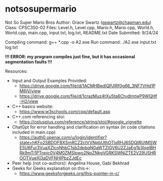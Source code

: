 # notsosupermario
Not So Super Mario Bros
Author: Grace Swartz (gswartz@chapman.edu)
Class: CPSC350-02
Files: Level.h, Level.cpp, Mario.h, Mario.cpp, World.h, World.cpp, main.cpp, input.txt, log.txt, README.txt
Date Submitted: 9/24/24

Compiling command: g++ *.cpp -o A2.exe
Run command: ./A2.exe input.txt log.txt

**!!! ERROR: my program compiles just fine, but it has occasional segmentation faults !!!**

Resources:
- Input and Output Examples Provided:
    - https://drive.google.com/file/d/1ACMHBedlQPJIRf0g66_3NF7VHd1PM6jV/view
    - https://drive.google.com/file/d/1crazMuz4tXu5ta6CtvdlmtwP9WQHf-H2/view 
- C++ basics website:
    - https://www.w3schools.com/cpp/default.asp 
- C++.com referencing stoi:
    - https://cplusplus.com/reference/string/stoi/#google_vignette
- ChatGpt for error handling and clarification on syntax (in code citations included in main.cpp)
    - https://auth0.openai.com/u/login/identifier?state=hKFo2SBDOFBXSmRCZ2ctVVNpbUthOTlxRHJ6SDQtRUtMSWE5U6Fur3VuaXZlcnNhbC1sb2dpbqN0aWTZIGV6U2ZJaEg1b3loelBHRk9mTi1PTnpjc0V4M0ZMSlpwo2NpZNkgVGRKSWNiZTE2V29USHROOTVueXl3aDVFNHlPbzZJdEc
- Peer help (not co-authors): Angelina House, Gabi Bekhrad
- Geeks for Geeks explanation on this->:
    - https://www.geeksforgeeks.org/this-pointer-in-c/
